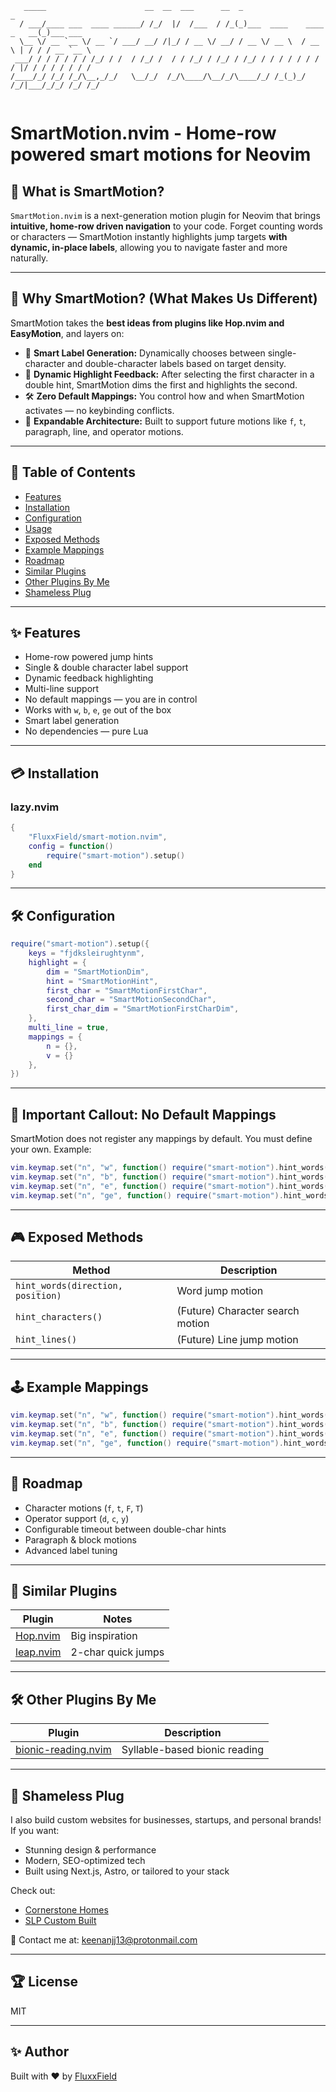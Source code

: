 ```
   _____                      __  __  ___      __  _                          _         
  / ___/____ ___  ____ ______/ /_/  |/  /___  / /_(_)___  ____    ____ _   __(_)___ ___ 
  \__ \/ __ `__ \/ __ `/ ___/ __/ /|_/ / __ \/ __/ / __ \/ __ \  / __ \ | / / / __ `__ \
 ___/ / / / / / / /_/ / /  / /_/ /  / / /_/ / /_/ / /_/ / / / / / / / / |/ / / / / / / /
/____/_/ /_/ /_/\__,_/_/   \__/_/  /_/\____/\__/_/\____/_/ /_(_)_/ /_/|___/_/_/ /_/ /_/ 
                                                                                        
```

# SmartMotion.nvim - Home-row powered smart motions for Neovim

## 📖 What is SmartMotion?

`SmartMotion.nvim` is a next-generation motion plugin for Neovim that brings **intuitive, home-row driven navigation** to your code. Forget counting words or characters — SmartMotion instantly highlights jump targets **with dynamic, in-place labels**, allowing you to navigate faster and more naturally.

---

## 🚀 Why SmartMotion? (What Makes Us Different)

SmartMotion takes the **best ideas from plugins like Hop.nvim and EasyMotion**, and layers on:

- 🔦 **Smart Label Generation:** Dynamically chooses between single-character and double-character labels based on target density.
- 🔦 **Dynamic Highlight Feedback:** After selecting the first character in a double hint, SmartMotion dims the first and highlights the second.
- 🛠️ **Zero Default Mappings:** You control how and when SmartMotion activates — no keybinding conflicts.
- 🔄 **Expandable Architecture:** Built to support future motions like `f`, `t`, paragraph, line, and operator motions.

---

## 📃 Table of Contents

- [Features](#features)
- [Installation](#installation)
- [Configuration](#configuration)
- [Usage](#usage)
- [Exposed Methods](#exposed-methods)
- [Example Mappings](#example-mappings)
- [Roadmap](#roadmap)
- [Similar Plugins](#similar-plugins)
- [Other Plugins By Me](#other-plugins-by-me)
- [Shameless Plug](#shameless-plug)

---

## ✨ Features

- Home-row powered jump hints
- Single & double character label support
- Dynamic feedback highlighting
- Multi-line support
- No default mappings — you are in control
- Works with `w`, `b`, `e`, `ge` out of the box
- Smart label generation
- No dependencies — pure Lua

---

## 💳 Installation

### lazy.nvim

```lua
{
    "FluxxField/smart-motion.nvim",
    config = function()
        require("smart-motion").setup()
    end
}
```

---

## 🛠️ Configuration

```lua
require("smart-motion").setup({
    keys = "fjdksleirughtynm",
    highlight = {
        dim = "SmartMotionDim",
        hint = "SmartMotionHint",
        first_char = "SmartMotionFirstChar",
        second_char = "SmartMotionSecondChar",
        first_char_dim = "SmartMotionFirstCharDim",
    },
    multi_line = true,
    mappings = {
        n = {},
        v = {}
    },
})
```

---

## 🔹 Important Callout: No Default Mappings

SmartMotion does not register any mappings by default. You must define your own. Example:

```lua
vim.keymap.set("n", "w", function() require("smart-motion").hint_words("after_cursor", "start") end)
vim.keymap.set("n", "b", function() require("smart-motion").hint_words("before_cursor", "start") end)
vim.keymap.set("n", "e", function() require("smart-motion").hint_words("after_cursor", "end") end)
vim.keymap.set("n", "ge", function() require("smart-motion").hint_words("before_cursor", "end") end)
```

---

## 🎮 Exposed Methods

| Method                            | Description                      |
| --------------------------------- | -------------------------------- |
| `hint_words(direction, position)` | Word jump motion                 |
| `hint_characters()`               | (Future) Character search motion |
| `hint_lines()`                    | (Future) Line jump motion        |

---

## 🕹️ Example Mappings

```lua
vim.keymap.set("n", "w", function() require("smart-motion").hint_words("after_cursor", "start") end)
vim.keymap.set("n", "b", function() require("smart-motion").hint_words("before_cursor", "start") end)
vim.keymap.set("n", "e", function() require("smart-motion").hint_words("after_cursor", "end") end)
vim.keymap.set("n", "ge", function() require("smart-motion").hint_words("before_cursor", "end") end)
```

---

## 🌆 Roadmap

- Character motions (`f`, `t`, `F`, `T`)
- Operator support (`d`, `c`, `y`)
- Configurable timeout between double-char hints
- Paragraph & block motions
- Advanced label tuning

---

## 🔗 Similar Plugins

| Plugin                                            | Notes              |
| ------------------------------------------------- | ------------------ |
| [Hop.nvim](https://github.com/phaazon/hop.nvim)   | Big inspiration    |
| [leap.nvim](https://github.com/ggandor/leap.nvim) | 2-char quick jumps |

---

## 🛠️ Other Plugins By Me

| Plugin                                                                   | Description                   |
| ------------------------------------------------------------------------ | ----------------------------- |
| [bionic-reading.nvim](https://github.com/FluxxField/bionic-reading.nvim) | Syllable-based bionic reading |

---

## 💼 Shameless Plug

I also build custom websites for businesses, startups, and personal brands! If you want:

- Stunning design & performance
- Modern, SEO-optimized tech
- Built using Next.js, Astro, or tailored to your stack

Check out:

- [Cornerstone Homes](https://www.cornerstonehomesok.com)
- [SLP Custom Built](https://www.slpcustombuilt.com)

📧 Contact me at: [keenanjj13@protonmail.com](mailto:keenanjj13@protonmail.com)

---

## 🏆 License

MIT

---

## ✨ Author

Built with ❤️ by [FluxxField](https://github.com/FluxxField)
